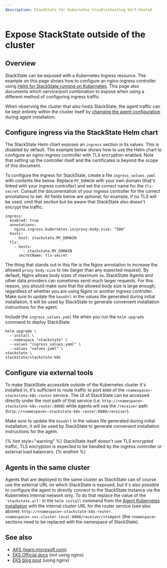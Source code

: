```yaml
---
description: StackState for Kubernetes troubleshooting Self-hosted
---
```


# Expose StackState outside of the cluster

## Overview

StackState can be exposed with a Kubernetes Ingress resource. The example on this page shows how to configure an nginx-ingress controller using [Helm for StackState running on Kubernetes](ingress.md#configure-ingress-via-the-stackstate-helm-chart). This page also documents which service/port combination to expose when using a different method of configuring ingress traffic.

When observing the cluster that also hosts StackState, the agent traffic can be kept entirely within the cluster itself by [changing the agent configuration](./ingress.md#agents-in-the-same-cluster) during agent installation.

## Configure ingress via the StackState Helm chart

The StackState Helm chart exposes an `ingress` section in its values. This is disabled by default. The example below shows how to use the Helm chart to configure an nginx-ingress controller with TLS encryption enabled. Note that setting up the controller itself and the certificates is beyond the scope of this document.

To configure the ingress for StackState, create a file `ingress_values.yaml` with contents like below. Replace `MY_DOMAIN` with your own domain \(that's linked with your ingress controller\) and set the correct name for the `tls-secret`. Consult the documentation of your ingress controller for the correct annotations to set. All fields below are optional, for example, if no TLS will be used, omit that section but be aware that StackState also doesn't encrypt the traffic.

```text
ingress:
  enabled: true
  annotations:
    nginx.ingress.kubernetes.io/proxy-body-size: "50m"
  hosts:
    - host: stackstate.MY_DOMAIN
  tls:
    - hosts:
        - stackstate.MY_DOMAIN
      secretName: tls-secret
```

The thing that stands out in this file is the Nginx annotation to increase the allowed `proxy-body-size` to `50m` \(larger than any expected request\). By default, Nginx allows body sizes of maximum `1m`. StackState Agents and other data providers can sometimes send much larger requests. For this reason, you should make sure that the allowed body size is large enough, regardless of whether you are using Nginx or another ingress controller. Make sure to update the `baseUrl` in the values file generated during initial installation, it will be used by StackState to generate convenient installation instructions for the agent.

Include the `ingress_values.yaml` file when you run the `helm upgrade` command to deploy StackState:

```text
helm upgrade \
  --install \
  --namespace "stackstate" \
  --values "ingress_values.yaml" \
  --values "values.yaml" \
stackstate \
stackstate/stackstate-k8s
```

## Configure via external tools

To make StackState accessible outside of the Kubernetes cluster it's installed in, it's sufficient to route traffic to port `8080` of the `<namespace>-stackstate-k8s-router` service. The UI of StackState can be accessed directly under the root path of that service (i.e. `http://<namespace>-stackstate-k8s-router:8080`) while agents will use the `/receiver` path (`http://<namespace>-stackstate-k8s-router:8080/receiver`).

Make sure to update the `baseUrl` in the values file generated during initial installation, it will be used by StackState to generate convenient installation instructions for the agent.

{% hint style="warning" %}
StackState itself doesn't use TLS encrypted traffic, TLS encryption is expected to be handled by the ingress controller or external load balancers.
{% endhint %}

## Agents in the same cluster

Agents that are deployed to the same cluster as StackState can of course use the external URL on which StackState is exposed, but it's also possible to configure the agent to directly connect to the StackState instance via the Kubernetes internal network only. To do that replace the value of the `'stackstate.url'` in the `helm install` command from the [Agent Kubernetes installation](../../../k8s-quick-start-guide.md) with the internal cluster URL for the router service (see also above): `http://<namespace>-stackstate-k8s-router.<namespace>.svc.cluster.local:8080/receiver/stsAgent` (the `<namespace>` sections need to be replaced with the namespace of StackState). 

## See also

* [AKS \(learn.microsoft.com\)](https://learn.microsoft.com/en-us/azure/aks/ingress-tls?tabs=azure-cli)
* [EKS Official docs](https://docs.aws.amazon.com/eks/latest/userguide/alb-ingress.html) \(not using nginx\)
* [EKS blog post](https://aws.amazon.com/blogs/opensource/network-load-balancer-nginx-ingress-controller-eks/) \(using nginx\)


